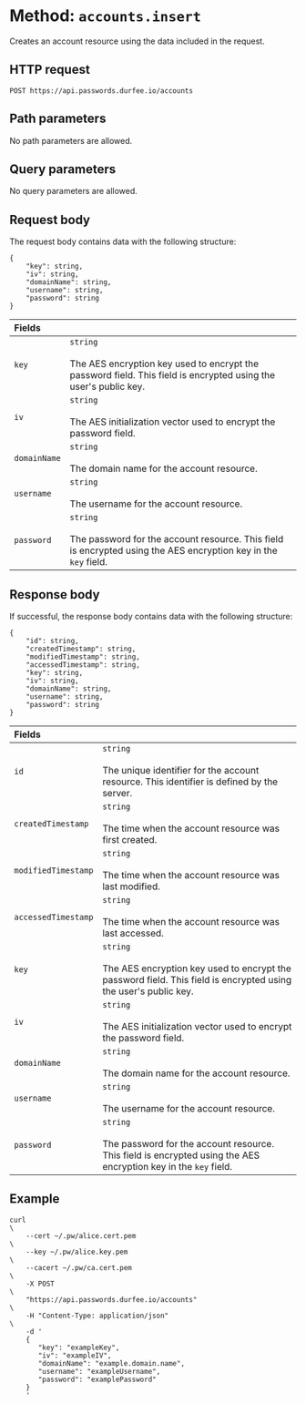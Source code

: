 # Method: `accounts.insert`

Creates an account resource using the data included in the request.

## HTTP request

```
POST https://api.passwords.durfee.io/accounts
```

## Path parameters

No path parameters are allowed.

## Query parameters

No query parameters are allowed.

## Request body

The request body contains data with the following structure:

```
{
    "key": string,
    "iv": string,
    "domainName": string,
    "username": string,
    "password": string
}
```

| Fields |   |
|:--|---|
| `key` | `string` <br><br> The AES encryption key used to encrypt the password field. This field is encrypted using the user's public key. |
| `iv` | `string` <br><br> The AES initialization vector used to encrypt the password field. |
| `domainName` | `string` <br><br> The domain name for the account resource. |
| `username` | `string` <br><br> The username for the account resource. |
| `password` | `string` <br><br> The password for the account resource. This field is encrypted using the AES encryption key in the `key` field. |

## Response body

If successful, the response body contains data with the following structure:

```
{
    "id": string,
    "createdTimestamp": string,
    "modifiedTimestamp": string,
    "accessedTimestamp": string,
    "key": string,
    "iv": string,
    "domainName": string,
    "username": string,
    "password": string
}
```

| Fields |   |
|:--|---|
| `id` | `string` <br><br> The unique identifier for the account resource. This identifier is defined by the server. |
| `createdTimestamp` | `string` <br><br> The time when the account resource was first created. |
| `modifiedTimestamp` | `string` <br><br> The time when the account resource was last modified. |
| `accessedTimestamp` | `string` <br><br> The time when the account resource was last accessed. |
| `key` | `string` <br><br> The AES encryption key used to encrypt the password field. This field is encrypted using the user's public key. |
| `iv` | `string` <br><br> The AES initialization vector used to encrypt the password field. |
| `domainName` | `string` <br><br> The domain name for the account resource. |
| `username` | `string` <br><br> The username for the account resource. |
| `password` | `string` <br><br> The password for the account resource. This field is encrypted using the AES encryption key in the `key` field. |

## Example

```
curl                                                                           \
    --cert ~/.pw/alice.cert.pem                                                \
    --key ~/.pw/alice.key.pem                                                  \
    --cacert ~/.pw/ca.cert.pem                                                 \
    -X POST                                                                    \
    "https://api.passwords.durfee.io/accounts"                                 \
    -H "Content-Type: application/json"                                        \
    -d '
    {
       "key": "exampleKey",
       "iv": "exampleIV",
       "domainName": "example.domain.name",
       "username": "exampleUsername",
       "password": "examplePassword"
    }
    '
```

